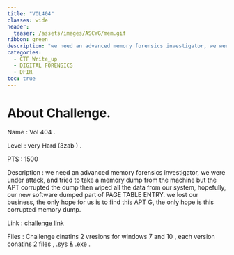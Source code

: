 ```yaml
---
title: "VOL404"
classes: wide
header:  
  teaser: /assets/images/ASCWG/mem.gif
ribbon: green
description: "we need an advanced memory forensics investigator, we were under attack, and tried to take a memory dump from the machine but the APT corrupted the dump then wiped all the data from our system, hopefully, our new software  dumped part of PAGE TABLE ENTRY. we lost our business, the only hope for us is to find this APT G, the only hope is this corrupted memory dump."
categories:
  - CTF Write_up
  - DIGITAL FORENSICS
  - DFIR 
toc: true
---
```


# About Challenge.

Name  : Vol 404 .

Level : very Hard (3zab ) .

PTS : 1500

Description : we need an advanced memory forensics investigator, we were under attack, and tried to take a memory dump from the machine but the APT corrupted the dump then wiped all the data from our system, hopefully, our new software  dumped part of PAGE TABLE ENTRY. we lost our business, the only hope for us is to find this APT G, the only hope is this corrupted memory dump. 

Link : [challenge link](https://github.com/DetectiveStrings/ASCWGsrc/tree/main/Dive%20DEEEEP) 

Files : Challenge cinatins 2 vresions for windows 7 and 10 , each version conatins 2 files , .sys & .exe .
